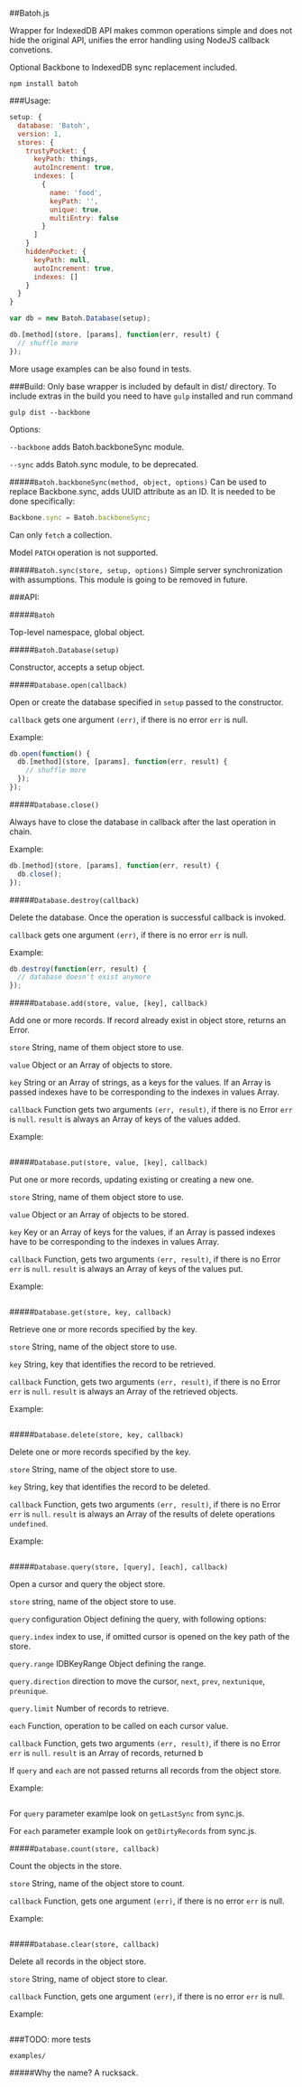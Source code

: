 ##Batoh.js

Wrapper for IndexedDB API makes common operations simple and does not hide the
original API, unifies the error handling using NodeJS callback convetions.

Optional Backbone to IndexedDB sync replacement included.

```
npm install batoh
```

###Usage:

```js
setup: {
  database: 'Batoh',
  version: 1,
  stores: {
    trustyPocket: {
      keyPath: things,
      autoIncrement: true,
      indexes: [
        {
          name: 'food',
          keyPath: '',
          unique: true,
          multiEntry: false
        }
      ]
    }
    hiddenPocket: {
      keyPath: null,
      autoIncrement: true,
      indexes: []
    }
  }
}
```

```js
var db = new Batoh.Database(setup);
```

```js
db.[method](store, [params], function(err, result) {
  // shuffle more
});
```

More usage examples can be also found in tests.

###Build:
Only base wrapper is included by default in dist/ directory.
To include extras in the build you need to have `gulp` installed and run command

```
gulp dist --backbone
```

Options:

`--backbone` adds Batoh.backboneSync module.

`--sync` adds Batoh.sync module, to be deprecated.

#####`Batoh.backboneSync(method, object, options)`
Can be used to replace Backbone.sync, adds UUID attribute as an ID.
It is needed to be done specifically:

```js
Backbone.sync = Batoh.backboneSync;
```

Can only `fetch` a collection.

Model `PATCH` operation is not supported.

#####`Batoh.sync(store, setup, options)`
Simple server synchronization with assumptions. This module is going to be
removed in future.

###API:

#####`Batoh`

Top-level namespace, global object.

#####`Batoh.Database(setup)`

Constructor, accepts a setup object.

#####`Database.open(callback)`

Open or create the database specified in `setup` passed to the constructor.

`callback` gets one argument `(err)`, if there is no error `err` is null.

Example:

```js
db.open(function() {
  db.[method](store, [params], function(err, result) {
    // shuffle more
  });
});
```

#####`Database.close()`

Always have to close the database in callback after the last operation in chain.

Example:

```js
db.[method](store, [params], function(err, result) {
  db.close();
});
```

#####`Database.destroy(callback)`

Delete the database. Once the operation is successful callback is invoked.

`callback` gets one argument `(err)`, if there is no error `err` is null.

Example:

```js
db.destroy(function(err, result) {
  // database doesn't exist anymore
});
```

#####`Database.add(store, value, [key], callback)`

Add one or more records. If record already exist in object store,
  returns an Error.

`store` String, name of them object store to use.

`value` Object or an Array of objects to store.

`key` String or an Array of strings, as a keys for the values.
  If an Array is passed indexes have to be corresponding to the
  indexes in values Array.

`callback` Function gets two arguments `(err, result)`,
  if there is no Error `err` is `null`. `result` is always an Array of keys
  of the values added.

Example:

```js

```

#####`Database.put(store, value, [key], callback)`

Put one or more records, updating existing or creating a new one.

`store` String, name of them object store to use.

`value` Object or an Array of objects to be stored.

`key` Key or an Array of keys for the values,
  if an Array is passed indexes have to be corresponding to the indexes in values Array.

`callback` Function, gets two arguments `(err, result)`,
  if there is no Error `err` is `null`. `result` is always an Array of keys
  of the values put.

Example:

```js

```

#####`Database.get(store, key, callback)`

Retrieve one or more records specified by the key.

`store` String, name of the object store to use.

`key` String, key that identifies the record to be retrieved.

`callback` Function, gets two arguments `(err, result)`,
  if there is no Error `err` is `null`. `result` is always an Array
  of the retrieved objects.

Example:

```js

```

#####`Database.delete(store, key, callback)`

Delete one or more records specified by the key.

`store` String, name of the object store to use.

`key` String, key that identifies the record to be deleted.

`callback` Function, gets two arguments `(err, result)`,
  if there is no Error `err` is `null`. `result` is always an Array of the
  results of delete operations `undefined`.

Example:

```js

```

#####`Database.query(store, [query], [each], callback)`

Open a cursor and query the object store.

`store` string, name of the object store to use.

`query` configuration Object defining the query, with following options:

`query.index` index to use, if omitted cursor is opened on the key path of the store.

`query.range` IDBKeyRange Object defining the range.

`query.direction` direction to move the cursor, `next`, `prev`,
  `nextunique`, `preunique`.

`query.limit` Number of records to retrieve.

`each` Function, operation to be called on each cursor value.

`callback` Function, gets two arguments `(err, result)`,
  if there is no Error `err` is `null`. `result` is an Array of records,
  returned b

If `query` and `each` are not passed returns all records from the object store.

Example:

```js

```

For `query` parameter examlpe look on `getLastSync` from sync.js.

For `each` parameter example look on `getDirtyRecords` from sync.js.

#####`Database.count(store, callback)`

Count the objects in the store.

`store` String, name of the object store to count.

`callback` Function, gets one argument `(err)`,
  if there is no error `err` is null.

Example:

```js

```

#####`Database.clear(store, callback)`

Delete all records in the object store.

`store` String, name of object store to clear.

`callback` Function, gets one argument `(err)`,
  if there is no error `err` is null.

Example:

```js

```


###TODO:
  more tests

  `examples/`

#####Why the name?
A rucksack.
